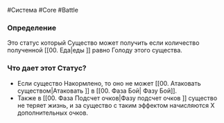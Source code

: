 #Система #Core #Battle 

### Определение
Это статус который Существо может получить если количество полученной [[00. Еда|еды ]] равно Голоду этого существа.

### Что дает этот Статус?
- Если существо Накормлено, то оно не может [[00. Атаковать существом|Атаковать ]] в [[00. Фаза Бой| Фазу Бой]].
- Также в [[00. Фаза Подсчет очков|Фазу подсчет очков ]] существо не теряет жизнь, и за существо с таким эффектом начисляются Х дополнительных очков.
